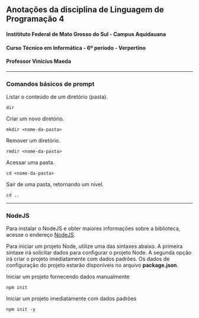 ## Anotações da disciplina de Linguagem de Programação 4
#### Institituto Federal de Mato Grosso do Sul - Campus Aquidauana
#### Curso Técnico em Informática - 6º período - Verpertino
#### Professor Vinícius Maeda

---

### Comandos básicos de prompt

Listar o conteúdo de um diretório (pasta).

```
dir
```

Criar um novo diretório.
```
mkdir <nome-da-pasta>
```

Remover um diretório.
```
rmdir <nome-da-pasta>
```

Acessar uma pasta.
```
cd <nome-da-pasta>
```

Sair de uma pasta, retornando um nível.
```
cd ..
```

---

### NodeJS

Para instalar o NodeJS e obter maiores informações sobre a biblioteca, acesse o endereço [NodeJS](https://nodejs.org/).


Para iniciar um projeto Node, utilize uma das sintaxes abaixo. A primeira sintaxe irá solicitar dados para configurar o projeto Node. A segunda opção irá criar o projeto imediatamente com dados padrões. Os dados de configuração do projeto estarão disponíveis no arquivo **package.json**. 

Iniciar um projeto fornecendo dados manualmente
```
npm init
```

Iniciar um projeto imediatamente com dados padrões
```
npm init -y
```
